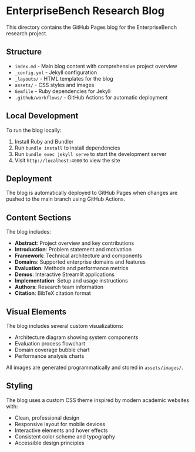 # EnterpriseBench Research Blog

This directory contains the GitHub Pages blog for the EnterpriseBench research project.

## Structure

- `index.md` - Main blog content with comprehensive project overview
- `_config.yml` - Jekyll configuration
- `_layouts/` - HTML templates for the blog
- `assets/` - CSS styles and images
- `Gemfile` - Ruby dependencies for Jekyll
- `.github/workflows/` - GitHub Actions for automatic deployment

## Local Development

To run the blog locally:

1. Install Ruby and Bundler
2. Run `bundle install` to install dependencies
3. Run `bundle exec jekyll serve` to start the development server
4. Visit `http://localhost:4000` to view the site

## Deployment

The blog is automatically deployed to GitHub Pages when changes are pushed to the main branch using GitHub Actions.

## Content Sections

The blog includes:

- **Abstract**: Project overview and key contributions
- **Introduction**: Problem statement and motivation
- **Framework**: Technical architecture and components
- **Domains**: Supported enterprise domains and features
- **Evaluation**: Methods and performance metrics
- **Demos**: Interactive Streamlit applications
- **Implementation**: Setup and usage instructions
- **Authors**: Research team information
- **Citation**: BibTeX citation format

## Visual Elements

The blog includes several custom visualizations:

- Architecture diagram showing system components
- Evaluation process flowchart
- Domain coverage bubble chart
- Performance analysis charts

All images are generated programmatically and stored in `assets/images/`.

## Styling

The blog uses a custom CSS theme inspired by modern academic websites with:

- Clean, professional design
- Responsive layout for mobile devices
- Interactive elements and hover effects
- Consistent color scheme and typography
- Accessible design principles